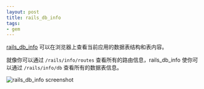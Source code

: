 ```yaml
---
layout: post
title: rails_db_info
tags:
- gem
---
```


[rails_db_info][1] 可以在浏览器上查看当前应用的数据表结构和表内容。

就像你可以通过 `/rails/info/routes` 查看所有的路由信息，rails_db_info
使你可以通过 `/rails/info/db` 查看所有的数据表信息。

![rails_db_info screenshot](https://camo.githubusercontent.com/3c4aec1eb85475943872ab9a615ca78c797fc468/68747470733a2f2f7261772e6769746875622e636f6d2f766c61646f2f7261696c735f64625f696e666f2f73637265656e73686f74732f73637265656e73686f74732f656e74726965732e706e67)


[1]: https://github.com/vlado/rails_db_info
